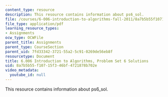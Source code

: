 ```yaml
---
content_type: resource
description: This resource contains information about ps6_sol.
file: /courses/6-006-introduction-to-algorithms-fall-2011/8a7b5b55f10715f346bf4721878b702e_MIT6_006F11_ps6_sol.pdf
file_type: application/pdf
learning_resource_types:
- Assignments
ocw_type: OCWFile
parent_title: Assignments
parent_type: CourseSection
parent_uid: 7fd33342-3721-55a2-5c91-0269de56eb8f
resourcetype: Document
title: 6.006 Introduction to Algorithms, Problem Set 6 Solutions
uid: 8a7b5b55-f107-15f3-46bf-4721878b702e
video_metadata:
  youtube_id: null
---
```

This resource contains information about ps6_sol.

